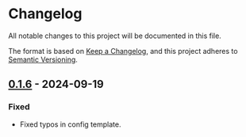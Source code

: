 # Changelog

All notable changes to this project will be documented in this file.

The format is based on [Keep a Changelog](https://keepachangelog.com/en/1.1.0/),
and this project adheres to [Semantic Versioning](https://semver.org/spec/v2.0.0.html).

## [0.1.6] - 2024-09-19

### Fixed

- Fixed typos in config template.

[0.1.6]: https://github.com/mmiots9/pylabnotebook/compare/v0.1.5...0.1.6
